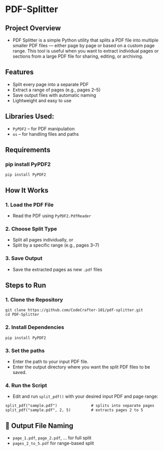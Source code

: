 # PDF-Splitter


## Project Overview
- PDF Splitter is a simple Python utility that splits a PDF file into multiple smaller PDF files — either page by page or based on a custom page range. This tool is useful when you want to extract individual pages or sections from a large PDF file for sharing, editing, or archiving.

## Features
- Split every page into a separate PDF
- Extract a range of pages (e.g., pages 2–5)
- Save output files with automatic naming
- Lightweight and easy to use

## Libraries Used:
- `PyPDF2` – for PDF manipulation
- `os` – for handling files and paths

## Requirements
### pip install PyPDF2
````
pip install PyPDF2
````


## How It Works
### 1. Load the PDF File
- Read the PDF using `PyPDF2.PdfReader`
### 2. Choose Split Type
- Split all pages individually, or
- Split by a specific range (e.g., pages 3–7)
### 3. Save Output
- Save the extracted pages as new `.pdf` files

## Steps to Run
### 1. Clone the Repository
````
git clone https://github.com/CodeCrafter-101/pdf-splitter.git
cd PDF-Splitter
````
### 2. Install Dependencies
````
pip install PyPDF2
````
### 3. Set the paths
- Enter the path to your input PDF file.
- Enter the output directory where you want the split PDF files to be saved.

### 4. Run the Script
- Edit and run `split_pdf()` with your desired input PDF and page range:
````
split_pdf("sample.pdf")               # splits into separate pages
split_pdf("sample.pdf", 2, 5)         # extracts pages 2 to 5
````

## 📂 Output File Naming
- `page_1.pdf`, `page_2.pdf`, ... for full split
- `pages_2_to_5.pdf` for range-based split



